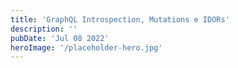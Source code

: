 ```yaml
---
title: 'GraphQL Introspection, Mutations e IDORs'
description: ''
pubDate: 'Jul 08 2022'
heroImage: '/placeholder-hero.jpg'
---
```

